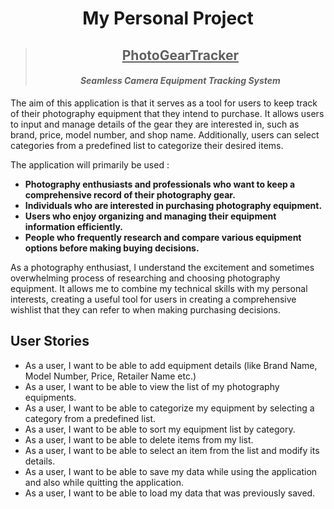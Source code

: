 # <center> My Personal Project

> ## <center> <u> PhotoGearTracker </u> </center>
> #### <center> *Seamless Camera Equipment Tracking System*

The aim of this application is that it serves as a tool for users to keep track of their photography equipment that they intend to purchase. It allows users to input and manage details of the gear they are interested in, such as brand, price, model number, and shop name. Additionally, users can select categories from a predefined list to categorize their desired items.

The application will primarily be used :
- **Photography enthusiasts and professionals who want to keep a comprehensive record of their photography gear.**
- **Individuals who are interested in purchasing photography equipment.**
- **Users who enjoy organizing and managing their equipment information efficiently.**
- **People who frequently research and compare various equipment options before making buying decisions.**

As a photography enthusiast, I understand the excitement and sometimes overwhelming process of researching and choosing photography equipment. It allows me to combine my technical skills with my personal interests, creating a useful tool for users in creating a comprehensive wishlist that they can refer to when making purchasing decisions.

## User Stories
- As a user, I want to be able to add equipment details (like Brand Name, Model Number, Price, Retailer Name etc.)
- As a user, I want to be able to view the list of my photography equipments.
- As a user, I want to be able to categorize my equipment by selecting a category from a predefined list.
- As a user, I want to be able to sort my equipment list by category.
- As a user, I want to be able to delete items from my list.
- As a user, I want to be able to select an item from the list and modify its details.
- As a user, I want to be able to save my data while using the application and also while quitting the application.
- As a user, I want to be able to load my data that was previously saved.